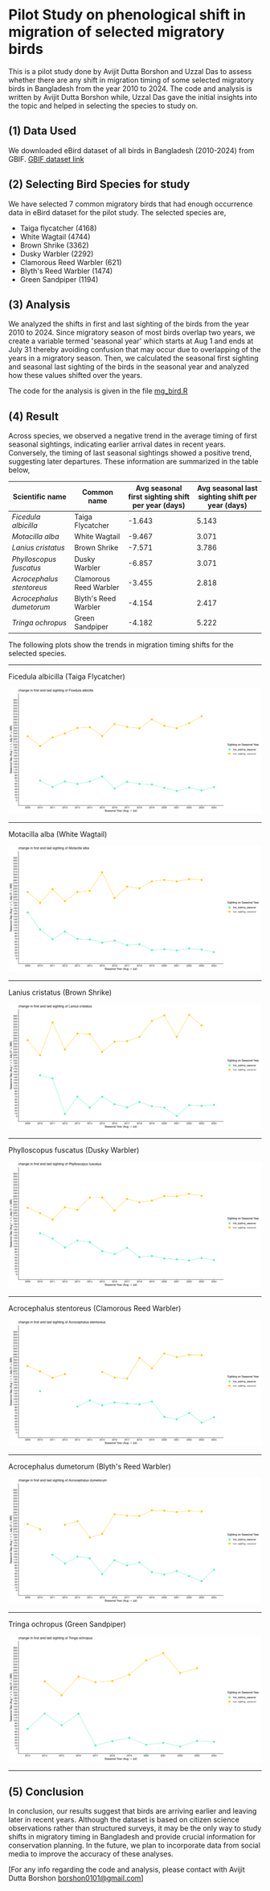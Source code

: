 # Pilot Study on phenological shift in migration of selected migratory birds
This is a pilot study done by Avijit Dutta Borshon and Uzzal Das to assess whether there are any shift in migration timing of some selected migratory birds in Bangladesh from the year 2010 to 2024. The code and analysis is written by Avijit Dutta Borshon while, Uzzal Das gave the initial insights into the topic and helped in selecting the species to study on.

## (1) Data Used
We downloaded eBird dataset of all birds in Bangladesh (2010-2024) from GBIF.
[GBIF dataset link](https://www.gbif.org/occurrence/download/0015493-250920141307145)

## (2) Selecting Bird Species for study
We have selected 7 common migratory birds that had enough occurrence data in eBird dataset for the pilot study. The selected species are,
- Taiga flycatcher (4168)
-  White Wagtail (4744)
-  Brown Shrike (3362)
-  Dusky Warbler (2292)
-  Clamorous Reed Warbler (621)
-  Blyth's Reed Warbler (1474)
-  Green Sandpiper (1194)

## (3) Analysis
We analyzed the shifts in first and last sighting of the birds from the year 2010 to 2024. Since migratory season of most birds overlap two years, we create a variable termed 'seasonal year' which starts at Aug 1 and ends at July 31 thereby avoiding confusion that may occur due to overlapping of the years in a migratory season.
Then, we calculated the seasonal first sighting and seasonal last sighting of the birds in the seasonal year and analyzed how these values shifted over the years.

The code for the analysis is given in the file [mg_bird.R](mg_bird.R)


## (4) Result
Across species, we observed a negative trend in the average timing of first seasonal sightings, indicating earlier arrival dates in recent years. Conversely, the timing of last seasonal sightings showed a positive trend, suggesting later departures. These information are summarized in the table below,

| Scientific name          | Common name              | Avg seasonal first sighting shift per year (days) | Avg seasonal last sighting shift per year (days) |
|--------------------------|--------------------------|--------------------------------------------|-------------------------------------------|
| *Ficedula albicilla*     | Taiga Flycatcher         | -1.643                                     | 5.143                                     |
| *Motacilla alba*         | White Wagtail            | -9.467                                     | 3.071                                     |
| *Lanius cristatus*       | Brown Shrike             | -7.571                                     | 3.786                                     |
| *Phylloscopus fuscatus*  | Dusky Warbler            | -6.857                                     | 3.071                                     |
| *Acrocephalus stentoreus*| Clamorous Reed Warbler   | -3.455                                     | 2.818                                     |
| *Acrocephalus dumetorum* | Blyth's Reed Warbler     | -4.154                                     | 2.417                                     |
| *Tringa ochropus*        | Green Sandpiper          | -4.182                                     | 5.222                                     |


The following plots show the trends in migration timing shifts for the selected species.
****
Ficedula albicilla (Taiga Flycatcher)


![](plots/Ficedula_albicilla_shift.png)
****
Motacilla alba (White Wagtail)


![](plots/Motacilla_alba_shift.png)
****
Lanius cristatus (Brown Shrike)


![](plots/Lanius_cristatus_shift.png)
****
Phylloscopus fuscatus (Dusky Warbler)


![](plots/Phylloscopus_fuscatus_shift.png)
****
Acrocephalus stentoreus (Clamorous Reed Warbler)


![](plots/Acrocephalus_stentoreus_shift.png)
****
Acrocephalus dumetorum (Blyth's Reed Warbler)


![](plots/Acrocephalus_dumetorum_shift.png)
****
Tringa ochropus (Green Sandpiper)


![](plots/Tringa_ochropus_shift.png)

***

## (5) Conclusion
In conclusion, our results suggest that birds are arriving earlier and leaving later in recent years. Although the dataset is based on citizen science observations rather than structured surveys, it may be the only way to study shifts in migratory timing in Bangladesh and provide crucial information for conservation planning. In the future, we plan to incorporate data from social media to improve the accuracy of these analyses.


[For any info regarding the code and analysis, please contact with Avijit Dutta Borshon borshon0101@gmail.com]
















